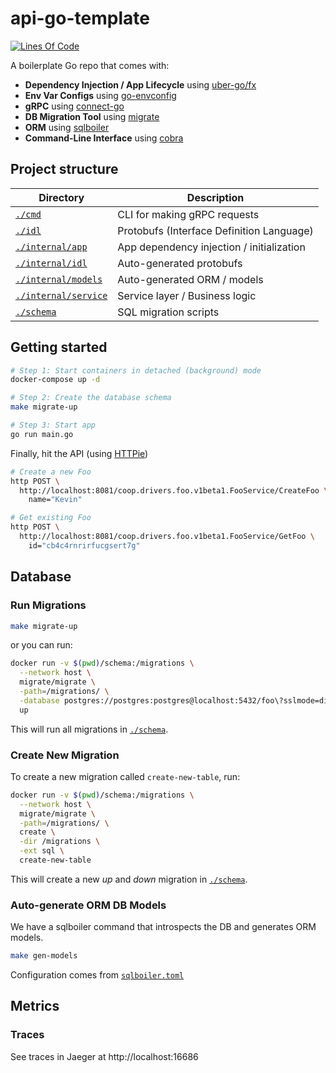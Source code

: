 # api-go-template

[![Lines Of Code](https://tokei.rs/b1/github/kevinmichaelchen/api-go-template?category=code)](https://github.com/kevinmichaelchen/api-go-template)

A boilerplate Go repo that comes with:

* **Dependency Injection / App Lifecycle** using [uber-go/fx](https://github.com/uber-go/fx)
* **Env Var Configs** using [go-envconfig](https://github.com/sethvargo/go-envconfig)
* **gRPC** using [connect-go](https://github.com/bufbuild/connect-go)
* **DB Migration Tool** using [migrate](https://github.com/golang-migrate/migrate)
* **ORM** using [sqlboiler](https://github.com/volatiletech/sqlboiler)
* **Command-Line Interface** using [cobra](https://github.com/spf13/cobra)

## Project structure

| Directory                                    | Description                               |
|----------------------------------------------|-------------------------------------------|
| [`./cmd`](./cmd)                             | CLI for making gRPC requests              |
| [`./idl`](./idl)                             | Protobufs (Interface Definition Language) |
| [`./internal/app`](./internal/app)           | App dependency injection / initialization |
| [`./internal/idl`](./internal/idl)           | Auto-generated protobufs                  |
| [`./internal/models`](./internal/models)     | Auto-generated ORM / models               |
| [`./internal/service`](./internal/service)   | Service layer / Business logic            |
| [`./schema`](./schema)                       | SQL migration scripts                     |

## Getting started
```bash
# Step 1: Start containers in detached (background) mode
docker-compose up -d

# Step 2: Create the database schema
make migrate-up

# Step 3: Start app
go run main.go
```

Finally, hit the API (using [HTTPie](https://httpie.io/))
```bash
# Create a new Foo
http POST \
  http://localhost:8081/coop.drivers.foo.v1beta1.FooService/CreateFoo \
    name="Kevin"

# Get existing Foo
http POST \
  http://localhost:8081/coop.drivers.foo.v1beta1.FooService/GetFoo \
    id="cb4c4rnrirfucgsert7g"
```

## Database
### Run Migrations
```bash
make migrate-up
```
or you can run:
```bash
docker run -v $(pwd)/schema:/migrations \
  --network host \
  migrate/migrate \
  -path=/migrations/ \
  -database postgres://postgres:postgres@localhost:5432/foo\?sslmode=disable \
  up
```

This will run all migrations in [`./schema`](./schema).

### Create New Migration
To create a new migration called `create-new-table`, run:
```bash
docker run -v $(pwd)/schema:/migrations \
  --network host \
  migrate/migrate \
  -path=/migrations/ \
  create \
  -dir /migrations \
  -ext sql \
  create-new-table
```

This will create a new _up_ and _down_ migration in [`./schema`](./schema).

### Auto-generate ORM DB Models
We have a sqlboiler command that introspects the DB and generates ORM models.
```bash
make gen-models
```
Configuration comes from [`sqlboiler.toml`](./sqlboiler.toml)

## Metrics
### Traces
See traces in Jaeger at http://localhost:16686